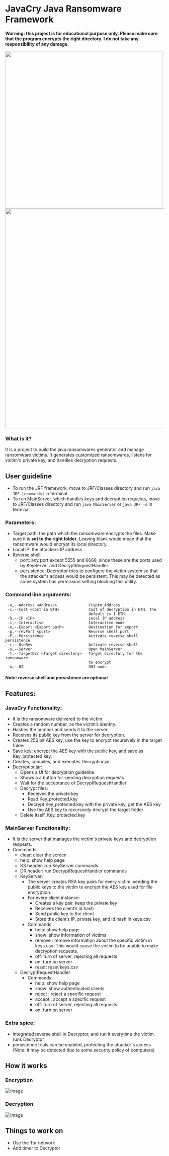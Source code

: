 # JavaCry Java Ransomware Framework
**Warning: this project is for educational purpose only. Please make sure that the program encrypts the right directory. I do not take any responsibility of any damage.**

<img src="https://github.com/acezxn/JavaCry/blob/main/images/JRFUI.png" width="500"/>

<img src="https://github.com/acezxn/JavaCry/blob/main/images/YourFilesHaveBeenEncrypted.png" width="700"/>

### What is it?

It is a project to build the java ransomwares generator and manage ransomware victims. It generates customized ransomwares, listens for victim's private key, and handles decryption requests. 

## User guideline
* To run the JRF framework, move to JRF/Classes directory and run `java JRF [commands]` in terminal
* To run MainServer, which handles keys and decryption requests, move to JRF/Classes directory and run `java MainServer` or `java JRF -s` in terminal

### Parameters:
* Target path: the path which the ransomware encrypts the files. Make sure it is **set to the right folder**. Leaving blank would mean that the ransomware would encrypt its local directory.
* Local IP: the attackers IP address
* Reverse shell: 
    * port: any port except 5555 and 6666, since these are the ports used by KeyServer and DecryptRequestHandler
    * persistence: Decryptor tries to configure the victim system so that the attacker's access would be persistent. This may be detected as some system has permission setting blocking this utility.

### Command line arguments:

```
 -a,--Address <Address>              Crypto Address
 -c,--Cost <Cost in ETH>             Cost of decryption in ETH. The
                                     default is 1 ETH.
 -h,--IP <IP>                        Local IP address
 -i,--Interactive                    Interactive mode
 -o,--Export <Export path>           Destination for export
 -p,--revPort <port>                 Reverse shell port
 -P,--Persistence                    Activate reverse shell persistence
 -r,--UseRev                         Activate reverse shell
 -s,--Server                         Open MainServer
 -t,--TargetDir <Target directory>   Target directory for the ransomware
                                     to encrypt
 -u,--UI                             GUI mode
```
#### Note: reverse shell and persistence are optional


## Features:

### JavaCry Functionality:
* It is the ransomware delivered to the victim.
* Creates a random number, as the victim’s identity.
* Hashes the number and sends it to the server.
* Receives its public key from the server for decryption.
* Creates 256 bit AES key, use the key to encrypt recursively in the target folder.
* Save key: encrypt the AES key with the public key, and save as Key_protected.key.
* Creates, compiles, and executes Decryptior.jar.
* Decryptior.jar:
    * Opens a UI for decryption guideline
    * Shows a a button for sending decryption requests
    * Wait for the acceptance of DecryptRequestHandler
    * Decrypt files:
	    * Receives the private key
	    * Read Key_protected.key
	    * Decrypt Key_protected.key with the private key, get the AES key
	    * Use the AES key to recursively decrypt the target folder
    * Delete itself, Key_protected.key
 
### MainServer Functionality:
* It is the server that manages the victim's private keys and decryption requests.
* Commands:
    * clear: clear the screen
    * help: show help page
    * KS header: run KeyServer commands
    * DR header: run DecryptRequestHandler commands
    * KeyServer:
        * The server creates RSA key pairs for every victim, sending the public keys to the victim to encrypt the AES key used for file encryption.
        * For every client instance:
            * Creates a key pair, keep the private key
            * Receives the client’s id hash
            * Send public key to the client
            * Store the client’s IP, private key, and id hash in keys.csv
        * Commands:
            * help: show help page
            * show: show information of victims
            * remove <idx>: remove information about the specific victim in keys.csv. This would cause the victim to be unable to make decryption requests. 
            * off: turn of server, rejecting all requests
            * on: turn on server
            * reset: reset keys.csv
    * DecryptRequestHandler
		* Commands:
			* help: show help page
			* show: show authenticated clients
			* reject <idx>: reject a specific request
			* accept <idx>: accept a specific request
			* off: turn of server, rejecting all requests
			* on: turn on server

### Extra spice:
* integrated reverse shell in Decryptor, and run it everytime the victim runs Decryptor
* persistence trials can be enabled, protecting the attacker's access (Note: it may be detected due to some security policy of computers)

## How it works
### Encryption
![image](https://github.com/acezxn/JavaCry/blob/main/images/JavaCry_Encryption.jpg)
### Decryption
![image](https://github.com/acezxn/JavaCry/blob/main/images/JavaCry_Decryption.jpg)

## Things to work on
* Use the Tor network
* Add timer to Decryptor

